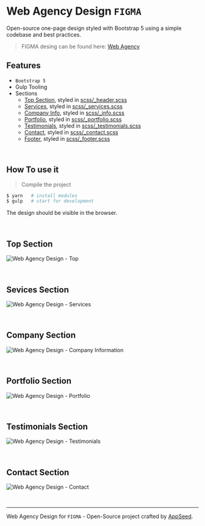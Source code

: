 # Web Agency Design `FIGMA`

Open-source one-page design styled with Bootstrap 5 using a simple codebase and best practices. 

> FIGMA desing can be found here: [Web Agency](https://www.figma.com/file/HnSCGUgOpGfT1zH6v4363D/AppSeed---WebAgency?node-id=0%3A1&t=M8iWf479k0DKnoSj-1)

## Features

- `Bootstrap 5`
- Gulp Tooling
- Sections
  - [Top Section](#top-section), styled in [scss/_header.scss](#)
  - [Services](#sevices-section), styled in [scss/_services.scss](#)
  - [Company Info](#company-section), styled in [scss/_info.scss](#)
  - [Portfolio](#portfolio-section), styled in [scss/_portfolio.scss](#)
  - [Testimonials](#testimonials-section), styled in [scss/_testimonials.scss](#)
  - [Contact](#contact-section), styled in [scss/_contact.scss](#)
  - [Footer](#footer-section), styled in [scss/_footer.scss](#)

<br />

## How To use it

> Compile the project

```bash
$ yarn   # install modules
$ gulp   # start for development
```

The design should be visible in the browser.

<br />

## Top Section

![Web Agency Design - Top](https://user-images.githubusercontent.com/51070104/216559974-59f35cf7-16d9-4b3d-a9ec-738c3aea7d34.jpg)

<br />

## Sevices Section

![Web Agency Design - Services](https://user-images.githubusercontent.com/51070104/216560013-6c732960-05d1-4f54-aa52-59cc2f92d95b.jpg)

<br />

## Company Section

![Web Agency Design - Company Information](https://user-images.githubusercontent.com/51070104/216560056-9f1da822-4bc5-40b0-b289-d2bad2bd7e86.jpg)

<br />

## Portfolio Section

![Web Agency Design - Portfolio](https://user-images.githubusercontent.com/51070104/216560091-c2145f70-a773-44b3-9615-c2d36cefb74a.jpg)

<br />

## Testimonials Section

![Web Agency Design - Testimonials](https://user-images.githubusercontent.com/51070104/216560146-f2c8cebe-76c1-4b74-aea6-de7c10c7150a.jpg)

<br />

## Contact Section

![Web Agency Design - Contact](https://user-images.githubusercontent.com/51070104/216560184-68d77d08-5ce2-4557-ad78-b6c1c20e571f.jpg)

<br />

--- 
Web Agency Design for `FIGMA` - Open-Source project crafted by [AppSeed](https://appseed.us/).
